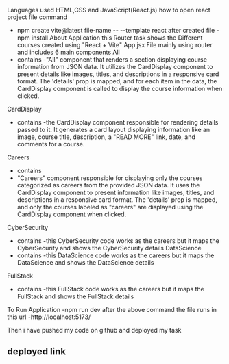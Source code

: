 Languages used
HTML,CSS and JavaScript(React.js)
how to open react project file
command 
- npm create vite@latest file-name -- --template react
after created file - npm install
About Application
this Router task shows the Different courses created using "React + Vite"
App.jsx File mainly using router and includes 6 main components
All
- contains
 -"All" component that renders a section displaying course information from JSON data. It utilizes the CardDisplay component to present details like images, titles, and descriptions in a responsive card format. The 'details' prop is mapped, and for each item in the data, the CardDisplay component is called to display the course information when clicked.

CardDisplay
- contains
 -the CardDisplay component responsible for rendering details passed to it. It generates a card layout displaying information like an image, course title, description, a "READ MORE" link, date, and comments for a course.

Careers
- contains
 - "Careers" component responsible for displaying only the courses categorized as careers from the provided JSON data. It uses the CardDisplay component to present information like images, titles, and descriptions in a responsive card format. The 'details' prop is mapped, and only the courses labeled as "careers" are displayed using the CardDisplay component when clicked.

CyberSecurity
- contains
 -this CyberSecurity code works as the careers but it maps the CyberSecurity and shows the CyberSecurity details
DataScience
- contains
 -this DataScience code works as the careers but it maps the DataScience and shows the DataScience details

FullStack
- contains
 -this FullStack code works as the careers but it maps the FullStack and shows the FullStack details
 
  
To Run Application
-npm run dev
after the above command 
the file runs in this url -http://localhost:5173/

Then i have pushed my code on github and 
deployed my task 

deployed link
-



 